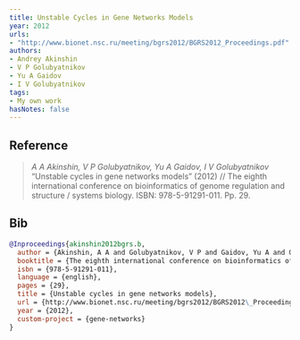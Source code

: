 ```yaml
---
title: Unstable Cycles in Gene Networks Models
year: 2012
urls:
- "http://www.bionet.nsc.ru/meeting/bgrs2012/BGRS2012_Proceedings.pdf"
authors:
- Andrey Akinshin
- V P Golubyatnikov
- Yu A Gaidov
- I V Golubyatnikov
tags:
- My own work
hasNotes: false
---
```


## Reference

> <i>A A Akinshin, V P Golubyatnikov, Yu A Gaidov, I V Golubyatnikov</i> “Unstable cycles in gene networks models” (2012) // The eighth international conference on bioinformatics of genome regulation and structure / systems biology. ISBN:&nbsp;978-5-91291-011. Pp.&nbsp;29.

## Bib

```bib
@Inproceedings{akinshin2012bgrs.b,
  author = {Akinshin, A A and Golubyatnikov, V P and Gaidov, Yu A and Golubyatnikov, I V},
  booktitle = {The eighth international conference on bioinformatics of genome regulation and structure / systems biology},
  isbn = {978-5-91291-011},
  language = {english},
  pages = {29},
  title = {Unstable cycles in gene networks models},
  url = {http://www.bionet.nsc.ru/meeting/bgrs2012/BGRS2012\_Proceedings.pdf},
  year = {2012},
  custom-project = {gene-networks}
}
```
